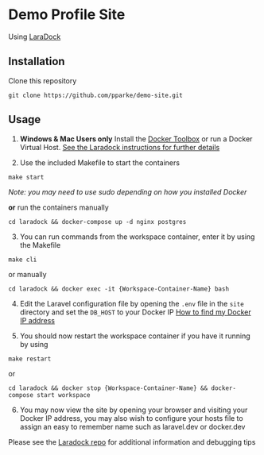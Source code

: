 # Demo Profile Site

Using [LaraDock](https://github.com/LaraDock/laradock)

## Installation
Clone this repository
```
git clone https://github.com/pparke/demo-site.git
```
## Usage
1) **Windows & Mac Users only**
Install the [Docker Toolbox](https://www.docker.com/toolbox) or run
a Docker Virtual Host. [See the Laradock instructions for further details](https://github.com/LaraDock/laradock/blob/master/README.md#Run-Docker-Virtual-Host)

2) Use the included Makefile to start the containers
```
make start
```
*Note: you may need to use sudo depending on how you installed Docker*

**or** run the containers manually
```
cd laradock && docker-compose up -d nginx postgres
```

3) You can run commands from the workspace container, enter it by using the Makefile
```
make cli
```
or manually
```
cd laradock && docker exec -it {Workspace-Container-Name} bash
```

4) Edit the Laravel configuration file by opening the ```.env``` file in the ```site``` directory and set the ```DB_HOST``` to your Docker IP
[How to find my Docker IP address](https://github.com/LaraDock/laradock/blob/master/README.md#Find-Docker-IP-Address)

5) You should now restart the workspace container if you have it running by using
```
make restart
```
or
```
cd laradock && docker stop {Workspace-Container-Name} && docker-compose start workspace
```

6) You may now view the site by opening your browser and visiting your Docker IP address, you may also wish to configure your hosts file to assign an easy to remember name such as laravel.dev or docker.dev

Please see the [Laradock repo](https://github.com/LaraDock/laradock/blob/master/README.md) for additional information and debugging tips
